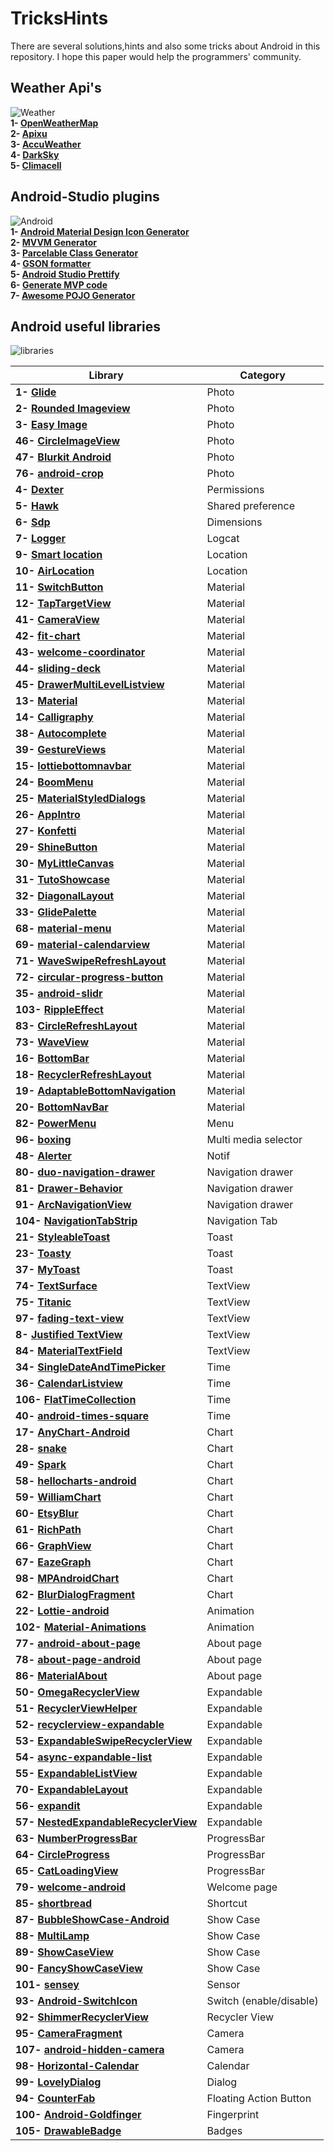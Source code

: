 # TricksHints 
There are several solutions,hints and also some tricks about Android in this repository.
I hope this paper would help the programmers' community. 

## Weather Api's   
![Weather](https://cdn3.iconfinder.com/data/icons/weather-icons-10/128/sun-128.png)  
**1- [OpenWeatherMap](https://openweathermap.org/)**  
**2- [Apixu](https://www.apixu.com/)**  
**3- [AccuWeather](https://www.accuweather.com/)**  
**4- [DarkSky](https://darksky.net/)**  
**5- [Climacell](https://www.climacell.co/weather-api/)**  

## Android-Studio plugins  
![Android](https://cdn0.iconfinder.com/data/icons/communication-icons-rounded/110/Android-128.png)  
**1- [Android Material Design Icon Generator](https://github.com/konifar/android-material-design-icon-generator-plugin)**  
**2- [MVVM Generator](https://plugins.jetbrains.com/plugin/9325-mvvm-generator)**  
**3- [Parcelable Class Generator](https://github.com/mcharmas/android-parcelable-intellij-plugin)**   
**4- [GSON formatter](https://github.com/zzz40500/GsonFormat)**  
**5- [Android Studio Prettify](https://github.com/Haehnchen/idea-android-studio-plugin)**  
**6- [Generate MVP code](https://plugins.jetbrains.com/plugin/9784-generate-m-v-p-code)**  
**7- [Awesome POJO Generator](https://github.com/jineshfrancs/AwesomePojoGenerator)**  

## Android useful libraries  
![libraries](https://cdn0.iconfinder.com/data/icons/cosmo-culture/40/books_1-128.png)   

| Library  | Category |
| ------------- | ------------- |
| **1- [Glide](https://github.com/bumptech/glide)**  | Photo  |
| **2- [Rounded Imageview](https://github.com/vinc3m1/RoundedImageView)**  | Photo  |
| **3- [Easy Image](https://github.com/jkwiecien/EasyImage)**  | Photo  |
| **46- [CircleImageView](https://github.com/hdodenhof/CircleImageView)**  | Photo  |
| **47- [Blurkit Android](https://github.com/CameraKit/blurkit-android)**  | Photo  |
| **76- [android-crop](https://github.com/jdamcd/android-crop)**  | Photo  |
| **4- [Dexter](https://github.com/Karumi/Dexter)**  | Permissions  |
| **5- [Hawk](https://github.com/orhanobut/hawk)**   | Shared preference  |
| **6- [Sdp](https://github.com/intuit/sdp)**        | Dimensions  |
| **7- [Logger](https://github.com/orhanobut/logger)**  | Logcat  |
| **9- [Smart location](https://github.com/mrmans0n/smart-location-lib)**  | Location  |
| **10- [AirLocation](https://github.com/mumayank/AirLocation)**  | Location  |
| **11- [SwitchButton](https://github.com/KingJA/SwitchButton)**   | Material  |
| **12- [TapTargetView](https://github.com/KeepSafe/TapTargetView)**  | Material  |
| **41- [CameraView](https://github.com/natario1/CameraView)**  | Material  |
| **42- [fit-chart](https://github.com/txusballesteros/fit-chart)**  | Material  |
| **43- [welcome-coordinator](https://github.com/txusballesteros/welcome-coordinator)**  | Material  |
| **44- [sliding-deck](https://github.com/txusballesteros/sliding-deck)**  | Material  |
| **45- [DrawerMultiLevelListview](https://github.com/awidiyadew/DrawerMultiLevelListview)**  | Material  |
| **13- [Material](https://github.com/rey5137/material)**  | Material  |
| **14- [Calligraphy](https://github.com/chrisjenx/Calligraphy)**  | Material  |
| **38- [Autocomplete](https://github.com/natario1/Autocomplete)**  | Material  |
| **39- [GestureViews](https://github.com/alexvasilkov/GestureViews)**  | Material  |
| **15- [lottiebottomnavbar](https://github.com/subsub/lottiebottomnavbar)**  | Material  |
| **24- [BoomMenu](https://github.com/Nightonke/BoomMenu)**  | Material  |
| **25- [MaterialStyledDialogs](https://github.com/javiersantos/MaterialStyledDialogs)**  | Material  |
| **26- [AppIntro](https://github.com/AppIntro/AppIntro)**  | Material  |
| **27- [Konfetti](https://github.com/DanielMartinus/Konfetti)**  | Material  |
| **29- [ShineButton](https://github.com/ChadCSong/ShineButton)**   | Material  |
| **30- [MyLittleCanvas](https://github.com/florent37/MyLittleCanvas)**  | Material  |
| **31- [TutoShowcase](https://github.com/florent37/TutoShowcase)**  | Material  |
| **32- [DiagonalLayout](https://github.com/florent37/DiagonalLayout)**  | Material  |
| **33- [GlidePalette](https://github.com/florent37/GlidePalette)**  | Material  |
| **68- [material-menu](https://github.com/balysv/material-menu)**  | Material  |
| **69- [material-calendarview](https://github.com/prolificinteractive/material-calendarview)**  | Material  |
| **71- [WaveSwipeRefreshLayout](https://github.com/recruit-lifestyle/WaveSwipeRefreshLayout)**  | Material  |
| **72- [circular-progress-button](https://github.com/dmytrodanylyk/circular-progress-button)**  | Material  |
| **35- [android-slidr](https://github.com/florent37/android-slidr)**  | Material  |
| **103- [RippleEffect](https://github.com/traex/RippleEffect)**  | Material  |
| **83- [CircleRefreshLayout](https://github.com/tuesda/CircleRefreshLayout)**  | Material  |
| **73- [WaveView](https://github.com/gelitenight/WaveView)**  | Material  |
| **16- [BottomBar](https://github.com/roughike/BottomBar)**  | Material  |
| **18- [RecyclerRefreshLayout](https://github.com/dinuscxj/RecyclerRefreshLayout)**  | Material  |
| **19- [AdaptableBottomNavigation](https://github.com/bufferapp/AdaptableBottomNavigation)**  | Material  |
| **20- [BottomNavBar](https://github.com/adib2149/BottomNavBar)**  | Material  |
| **82- [PowerMenu](https://github.com/skydoves/PowerMenu)**  | Menu  |
| **96- [boxing](https://github.com/bilibili/boxing)**  | Multi media selector  |
| **48- [Alerter](https://github.com/Tapadoo/Alerter)**  | Notif  |
| **80- [duo-navigation-drawer](https://github.com/PSD-Company/duo-navigation-drawer)**  | Navigation drawer  |
| **81- [Drawer-Behavior](https://github.com/shiburagi/Drawer-Behavior)**  | Navigation drawer  |
| **91- [ArcNavigationView](https://github.com/rom4ek/ArcNavigationView)**  | Navigation drawer  |
| **104- [NavigationTabStrip](https://github.com/Devlight/NavigationTabStrip)**  | Navigation Tab  |
| **21- [StyleableToast](https://github.com/Muddz/StyleableToast)** | Toast  |
| **23- [Toasty](https://github.com/GrenderG/Toasty)**  | Toast  |
| **37- [MyToast](https://github.com/lopspower/MyToast)**  | Toast  |
| **74- [TextSurface](https://github.com/elevenetc/TextSurface)**  | TextView  |
| **75- [Titanic](https://github.com/RomainPiel/Titanic)**  | TextView  |
| **97- [fading-text-view](https://github.com/rosenpin/fading-text-view)**  | TextView  |
| **8- [Justified TextView](https://github.com/ufo22940268/android-justifiedtextview)**  | TextView  |
| **84- [MaterialTextField](https://github.com/florent37/MaterialTextField)**  | TextView  |
| **34- [SingleDateAndTimePicker](https://github.com/florent37/SingleDateAndTimePicker)**  | Time  |
| **36- [CalendarListview](https://github.com/traex/CalendarListview)**  | Time  |
| **106- [FlatTimeCollection](https://github.com/anastr/FlatTimeCollection)**  | Time   |
| **40- [android-times-square](https://github.com/square/android-times-square)**  | Time  |
| **17- [AnyChart-Android](https://github.com/AnyChart/AnyChart-Android)**  | Chart  |
| **28- [snake](https://github.com/txusballesteros/snake)**  | Chart  |
| **49- [Spark](https://github.com/robinhood/spark)**  | Chart  |
| **58- [hellocharts-android](https://github.com/lecho/hellocharts-android)**  | Chart  |
| **59- [WilliamChart](https://github.com/diogobernardino/WilliamChart)**  | Chart  |
| **60- [EtsyBlur](https://github.com/Manabu-GT/EtsyBlur)**  | Chart  |
| **61- [RichPath](https://github.com/tarek360/RichPath)**  | Chart  |
| **66- [GraphView](https://github.com/jjoe64/GraphView)**  | Chart  |
| **67- [EazeGraph](https://github.com/blackfizz/EazeGraph)**  | Chart  |
| **98- [MPAndroidChart](https://github.com/PhilJay/MPAndroidChart)**  | Chart  |
| **62- [BlurDialogFragment](https://github.com/tvbarthel/BlurDialogFragment)**  | Chart  |
| **22- [Lottie-android](https://github.com/airbnb/lottie-android)**  | Animation  |
| **102- [Material-Animations](https://github.com/lgvalle/Material-Animations)**  | Animation  |
| **77- [android-about-page](https://github.com/medyo/android-about-page)**  | About page  |
| **78- [about-page-android](https://github.com/husaynhakeem/about-page-android)**  | About page  |
| **86- [MaterialAbout](https://github.com/jrvansuita/MaterialAbout)**  | About page  |
| **50- [OmegaRecyclerView](https://github.com/Omega-R/OmegaRecyclerView)**  | Expandable  |
| **51- [RecyclerViewHelper](https://github.com/BoBoMEe/RecyclerViewHelper)**  | Expandable  |
| **52- [recyclerview-expandable](https://github.com/hendraanggrian/recyclerview-expandable)**  | Expandable  |
| **53- [ExpandableSwipeRecyclerView](https://github.com/hyunstyle/ExpandableSwipeRecyclerView)**  | Expandable  |
| **54- [async-expandable-list](https://github.com/Ericliu001/async-expandable-list)**  | Expandable  |
| **55- [ExpandableListView](https://github.com/harishsn/ExpandableListView)**  | Expandable  |
| **70- [ExpandableLayout](https://github.com/traex/ExpandableLayout)**  | Expandable  |
| **56- [expandit](https://github.com/AmalH/expandit)**  | Expandable  |
| **57- [NestedExpandableRecyclerView](https://github.com/thejitesh/NestedExpandableRecyclerView)**  | Expandable  |
| **63- [NumberProgressBar](https://github.com/daimajia/NumberProgressBar)**  | ProgressBar  |
| **64- [CircleProgress](https://github.com/lzyzsd/CircleProgress)**  | ProgressBar  |
| **65- [CatLoadingView](https://github.com/Rogero0o/CatLoadingView)**  | ProgressBar  |
| **79- [welcome-android](https://github.com/stephentuso/welcome-android)**  | Welcome page |
| **85- [shortbread](https://github.com/MatthiasRobbers/shortbread)**  | Shortcut  |
| **87- [BubbleShowCase-Android](https://github.com/ECLaboratorio/BubbleShowCase-Android)**  | Show Case  |
| **88- [MultiLamp](https://github.com/ujwalthote/MultiLamp)**  | Show Case  |
| **89- [ShowCaseView](https://github.com/mreram/ShowCaseView)**  | Show Case  |
| **90- [FancyShowCaseView](https://github.com/faruktoptas/FancyShowCaseView)**  | Show Case  |
| **101- [sensey](https://github.com/nisrulz/sensey)**  | Sensor   |
| **93- [Android-SwitchIcon](https://github.com/zagum/Android-SwitchIcon)**  | Switch (enable/disable)  |
| **92- [ShimmerRecyclerView](https://github.com/sharish/ShimmerRecyclerView)**  | Recycler View  |
| **95- [CameraFragment](https://github.com/florent37/CameraFragment)**  |   Camera  |
| **107- [android-hidden-camera](https://github.com/kevalpatel2106/android-hidden-camera)**  | Camera   |
| **98- [Horizontal-Calendar](https://github.com/Mulham-Raee/Horizontal-Calendar)**  | Calendar  |
| **99- [LovelyDialog](https://github.com/yarolegovich/LovelyDialog)**  | Dialog  |
| **94- [CounterFab](https://github.com/andremion/CounterFab)**  | Floating Action Button  |
| **100- [Android-Goldfinger](https://github.com/infinum/Android-Goldfinger)**  | Fingerprint  |
| **105- [DrawableBadge](https://github.com/minibugdev/DrawableBadge)**  | Badges  |
